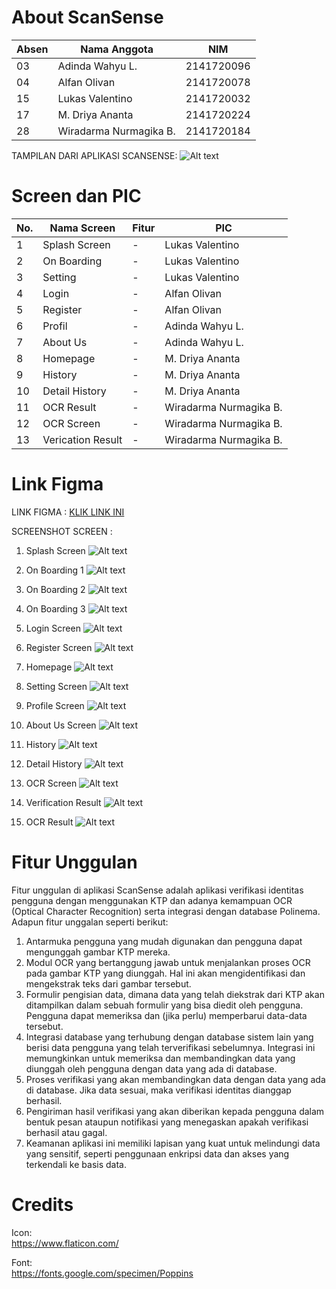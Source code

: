 # About ScanSense

| Absen | Nama Anggota           | NIM <br>   |
| ----- | ---------------------- | ---------- |
| 03    | Adinda Wahyu L.        | 2141720096 |
| 04    | Alfan Olivan           | 2141720078 |
| 15    | Lukas Valentino        | 2141720032 |
| 17    | M. Driya Ananta        | 2141720224 |
| 28    | Wiradarma Nurmagika B. | 2141720184 |

TAMPILAN DARI APLIKASI SCANSENSE:
![Alt text](../../docs/hasilfix.gif)

# Screen dan PIC

| No. | Nama Screen       | Fitur | PIC                    |
| --- | ----------------- | ----- | ---------------------- |
| 1   | Splash Screen     | -     | Lukas Valentino        |
| 2   | On Boarding       | -     | Lukas Valentino        |
| 3   | Setting           | -     | Lukas Valentino        |
| 4   | Login             | -     | Alfan Olivan           |
| 5   | Register          | -     | Alfan Olivan           |
| 6   | Profil            | -     | Adinda Wahyu L.        |
| 7   | About Us          | -     | Adinda Wahyu L.        |
| 8   | Homepage          | -     | M. Driya Ananta        |
| 9   | History           | -     | M. Driya Ananta        |
| 10  | Detail History    | -     | M. Driya Ananta        |
| 11  | OCR Result        | -     | Wiradarma Nurmagika B. |
| 12  | OCR Screen        | -     | Wiradarma Nurmagika B. |
| 13  | Verication Result | -     | Wiradarma Nurmagika B. |

# Link Figma

LINK FIGMA : [KLIK LINK INI](https://www.figma.com/file/vDwGt144Wfs8eLNlxh7b7J/Mockup-OCR-KTP-2?type=design&node-id=0%3A1&mode=design&t=lAtKWJ9brqe514tR-1)


SCREENSHOT SCREEN :

1. Splash Screen
![Alt text](../../docs/splashscreen.jpg)

2. On Boarding 1
![Alt text](../../docs/onboarding1.jpg)

3. On Boarding 2
![Alt text](../../docs/onboarding2.jpg)

4. On Boarding 3
![Alt text](../../docs/onboarding3.jpg)

5. Login Screen
![Alt text](../../docs/login.jpg)

6. Register Screen
![Alt text](../../docs/register.jpg)

7. Homepage
![Alt text](../../docs/homepage.jpeg)

8. Setting Screen
![Alt text](../../docs/setting.jpeg)

9. Profile Screen
![Alt text](../../docs/profile.jpeg)

10. About Us Screen
![Alt text](<../../docs/about us.jpeg>)

11. History
![Alt text](../../docs/history.jpg)

12. Detail History
![Alt text](../../docs/detailhistory.jpg)

13. OCR Screen
![Alt text](../../docs/ocrscreen.jpeg)

14. Verification Result
![Alt text](../../docs/verifresult.jpg)

15. OCR Result
![Alt text](../../docs/ocrresult.jpg)

# Fitur Unggulan

Fitur unggulan di aplikasi ScanSense adalah aplikasi verifikasi identitas pengguna dengan menggunakan KTP dan adanya kemampuan OCR (Optical Character Recognition) serta integrasi dengan database Polinema. Adapun fitur unggalan seperti berikut:

1. Antarmuka pengguna yang mudah digunakan dan pengguna dapat mengunggah gambar KTP mereka.
2. Modul OCR yang bertanggung jawab untuk menjalankan proses OCR pada gambar KTP yang diunggah. Hal ini akan mengidentifikasi dan mengekstrak teks dari gambar tersebut.
3. Formulir pengisian data, dimana data yang telah diekstrak dari KTP akan ditampilkan dalam sebuah formulir yang bisa diedit oleh pengguna. Pengguna dapat memeriksa dan (jika perlu) memperbarui data-data tersebut.
4. Integrasi database yang terhubung dengan database sistem lain yang berisi data pengguna yang telah terverifikasi sebelumnya. Integrasi ini memungkinkan untuk memeriksa dan membandingkan data yang diunggah oleh pengguna dengan data yang ada di database.
5. Proses verifikasi yang akan membandingkan data dengan data yang ada di database. Jika data sesuai, maka verifikasi identitas dianggap berhasil.
6. Pengiriman hasil verifikasi yang akan diberikan kepada pengguna dalam bentuk pesan ataupun notifikasi yang menegaskan apakah verifikasi berhasil atau gagal.
7. Keamanan aplikasi ini memiliki lapisan yang kuat untuk melindungi data yang sensitif, seperti penggunaan enkripsi data dan akses yang terkendali ke basis data.

# Credits

Icon:<br>
https://www.flaticon.com/

Font: <br>
https://fonts.google.com/specimen/Poppins
